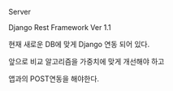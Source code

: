 Server

Django Rest Framework Ver 1.1

현재 새로운 DB에 맞게 Django 연동 되어 있다.

앞으로 비교 알고리즘을 가중치에 맞게 개선해야 하고

앱과의 POST연동을 해야한다.